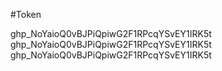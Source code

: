 #Token

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
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
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

